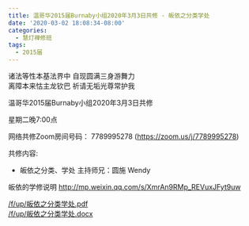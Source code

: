 ```yaml
---
title: 温哥华2015届Burnaby小组2020年3月3日共修 - 皈依之分类学处
date: '2020-03-02 18:08:34-08:00'
categories:
  - 慧灯禅修班
tags:
  - 2015届
---
```

诸法等性本基法界中 自现圆满三身游舞力   
离障本来怙主龙钦巴 祈请无垢光尊常护我

温哥华2015届Burnaby小组2020年3月3日共修 

星期二晚7:00点 

网络共修Zoom房间号码： 7789995278 (<https://zoom.us/j/7789995278>)

共修内容: 

- 皈依之分类、学处
主持师兄：圆施 Wendy

皈依的学修说明 <http://mp.weixin.qq.com/s/XmrAn9RMp_REVuxJFyt9uw>

[/f/up/皈依之分类学处.pdf](/f/up/皈依之分类学处.pdf)  
[/f/up/皈依之分类学处.docx](/f/up/皈依之分类学处.docx)


